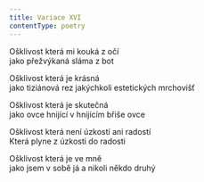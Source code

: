 ```yaml
---
title: Variace XVI
contentType: poetry
---
```


<section>

Ošklivost která mi kouká z očí  
jako přežvýkaná sláma z bot

Ošklivost která je krásná  
jako tiziánová rez jakýchkoli estetických mrchovišť

Ošklivost která je skutečná  
jako ovce hnijící v hnijícím břiše ovce

Ošklivost která není úzkostí ani radostí  
Která plyne z úzkosti do radosti

Ošklivost která je ve mně  
jako jsem v sobě já a nikoli někdo druhý

</section>
